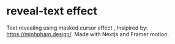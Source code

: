 # reveal-text effect
Text revealing using masked cursor effect , Insipired by: https://minhpham.design/.  Made with Nextjs and Framer motion. 
